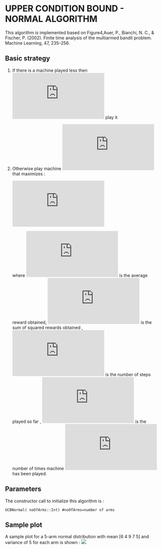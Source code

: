 # UPPER CONDITION BOUND - NORMAL ALGORITHM
This algorithm is implemented based on Figure4,Auer, P., Bianchi, N. C., & Fischer, P. (2002). Finite time analysis of the multiarmed bandit problem. Machine Learning, 47, 235–256.
## Basic strategy
1. If there is a machine played less then    ![](https://latex.codecogs.com/gif.latex?8%5Cln%20n) play it
2. Otherwise play machine ![](https://latex.codecogs.com/gif.latex?j) that   maximizes :

   ![](https://latex.codecogs.com/gif.latex?x_j%20&plus;%20%5Csqrt%7B%5Cfrac%7B16*q_j*x_j%5E%7B2%7D*%5Cln%20n-1%7D%7Bn_j*%28n_j-1%29%7D%7D)

   where ![](https://latex.codecogs.com/gif.latex?x_j) is the average reward obtained, ![](https://latex.codecogs.com/gif.latex?q_j) is the sum of squared rewards obtained , ![](https://latex.codecogs.com/gif.latex?n) is the number of steps played so far , ![](https://latex.codecogs.com/gif.latex?n_j) is the number of times machine ![](https://latex.codecogs.com/gif.latex?j) has been played.
## Parameters
The constructor call to initialize this algorithm is :

    UCBNormal( noOfArms::Int) #noOfArms=number of arms

## Sample plot
A sample plot for a 5-arm normal distribution with mean [6 4 9 7 5] and variance of 5 for each arm is shown :
![](https://github.com/UmaArunachalam8/Bandits.jl/blob/master/doc/Figures/ucbnormal.png)

